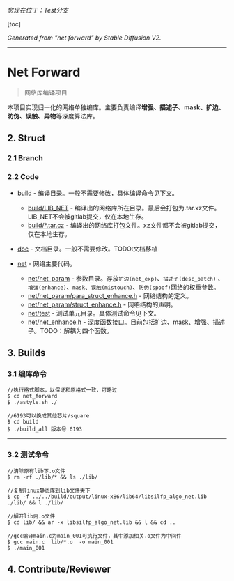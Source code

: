 _您现在位于：Test分支_

[toc]


_Generated from "net forward" by Stable Diffusion V2._

---

# Net Forward

> 网络库编译项目

本项目实现归一化的网络单独编库。主要负责编译**增强、描述子、mask、扩边、防伪、误触、异物**等深度算法库。


## 2. Struct

### 2.1 Branch


### 2.2 Code

* [build](http://172.29.4.220:8000/silead-algo-dl/net_forward/-/tree/dev/build) - 编译目录。一般不需要修改，具体编译命令见下文。
  * [build/LIB_NET](http://172.29.4.220:8000/silead-algo-dl/net_forward/-/tree/dev/build/) - 编译出的网络库所在目录。最后会打包为.tar.xz文件。LIB_NET不会被gitlab提交，仅在本地生存。
  * [build/*.tar.cz](http://172.29.4.220:8000/silead-algo-dl/net_forward/-/tree/dev/build/) - 编译出的网络库打包文件。xz文件都不会被gitlab提交，仅在本地生存。

* [doc](http://172.29.4.220:8000/silead-algo-dl/net_forward/-/tree/dev/doc) - 文档目录。一般不需要修改。TODO:文档移植

* [net](http://172.29.4.220:8000/silead-algo-dl/net_forward/-/tree/dev/net) - 网络主要代码。
  * [net/net_param](http://172.29.4.220:8000/silead-algo-dl/net_forward/-/tree/dev/net/net_param) - 参数目录。存放`扩边(net_exp)`、`描述子(desc_patch)` 、`增强(enhance)`、`mask`、`误触(mistouch)`、`防伪(spoof)`网络的权重参数。
  * [net/net_param/para_struct_enhance.h](http://172.29.4.220:8000/silead-algo-dl/net_forward/-/tree/dev/net/net_param) - 网络结构的定义。
  * [net/net_param/struct_enhance.h](http://172.29.4.220:8000/silead-algo-dl/net_forward/-/tree/dev/net/net_param) - 网络结构的声明。
  * [net/test](http://172.29.4.220:8000/silead-algo-dl/net_forward/-/tree/dev/net/test) - 测试单元目录。具体测试命令见下文。
  * [net/net_enhance.h](http://172.29.4.220:8000/silead-algo-dl/net_forward/-/tree/dev/net/test/net_enhance.h) - 深度函数接口。目前包括扩边、mask、增强、描述子。TODO：解耦为四个函数。

## 3. Builds

### 3.1 编库命令

```shell
//执行格式脚本，以保证和原格式一致，可略过
$ cd net_forward
$ ./astyle.sh ./

//6193可以换成其他芯片/square
$ cd build
$ ./build_all 版本号 6193

```


----

### 3.2 测试命令

```shell
//清除原有lib下.o文件
$ rm -rf ./lib/* && ls ./lib/

//复制linux静态库到lib文件夹下
$ cp -f ../../build/output/linux-x86/lib64/libsilfp_algo_net.lib ./lib/ && l ./lib/

//解开lib内.o文件
$ cd lib/ && ar -x libsilfp_algo_net.lib && l && cd ..

//gcc编译main.c为main_001可执行文件，其中添加相关.o文件为中间件
$ gcc main.c  lib/*.o  -o main_001
$ ./main_001
```

## 4. Contribute/Reviewer
